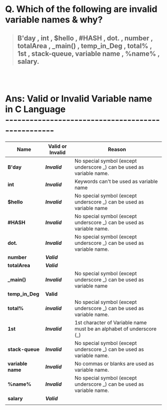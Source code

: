 # Q. Which of the following are invalid variable names & why?
> ## B'day , int , $hello , #HASH , dot. , number , totalArea , _main() , temp_in_Deg , total% , 1st , stack-queue, variable name , %name% , salary. 
<br><br>

# Ans:  Valid or Invalid Variable name in C Language <br>--------------------------------------------------

| Name | Valid or Invalid | Reason |
|------ | ---------------- | ------ |
| **B'day** | ***Invalid*** | No special symbol (except underscore _) can be used as variable name. | 
| **int** | ***Invalid*** | Keywords can't be used as variable name  |
| **$hello** | ***Invalid*** | No special symbol (except underscore _) can be used as variable name  |
| **#HASH** | ***Invalid*** | No special symbol (except underscore _) can be used as variable name. |
| **dot.** | ***Invalid*** | No special symbol (except underscore _) can be used as variable name. |
| **number** | ***Valid*** |  |
| **totalArea** | ***Valid*** |  |
| **_main()** | ***Invalid*** | No special symbol (except underscore _) can be used as variable name  |
| **temp_in_Deg** | **Valid** |  |
| **total%** | ***invalid*** | No special symbol (except underscore _) can be used as variable name. |
| **1st** | ***Invalid*** | 1st character of Variable name must be an alphabet of underscore (_) |
| **stack-queue** | ***Invalid*** | No special symbol (except underscore _) can be used as variable name.  |
| **variable name** | ***Invalid*** | No commas or blanks are used as variable name. |
| **%name%** | ***Invalid*** | No special symbol (except underscore _) can be used as variable name. |
| **salary** | ***Valid*** |  |
|  |  |  |